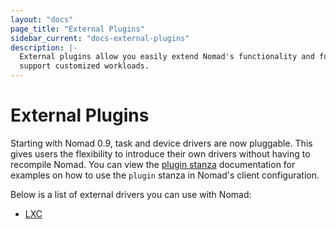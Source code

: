 ```yaml
---
layout: "docs"
page_title: "External Plugins"
sidebar_current: "docs-external-plugins"
description: |-
  External plugins allow you easily extend Nomad's functionality and further
  support customized workloads.
---
```


# External Plugins

Starting with Nomad 0.9, task and device drivers are now pluggable. This gives users the flexibility to introduce their own drivers without having to recompile Nomad. You can view the [plugin stanza][plugin] documentation for examples on how to use the `plugin` stanza in Nomad's client configuration. 

Below is a list of external drivers you can use with Nomad:

- [LXC][lxc]

[lxc]: /docs/drivers/external/lxc.html 
[plugin]: /docs/configuration/plugin.html
